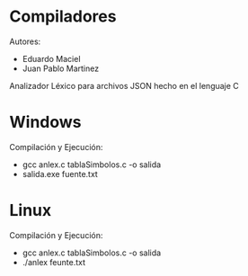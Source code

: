 # Compiladores

Autores:
  * Eduardo Maciel
  * Juan Pablo Martinez
  
Analizador Léxico para archivos JSON hecho en el lenguaje C

# Windows
Compilación y Ejecución:
  * gcc anlex.c tablaSimbolos.c -o salida
  * salida.exe fuente.txt
  
# Linux
Compilación y Ejecución:
  * gcc anlex.c tablaSimbolos.c -o salida
  * ./anlex feunte.txt
